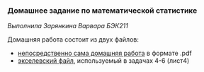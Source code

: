 ### Домашнее задание по математической статистике 
*Выполнила Зарянкина Варвара БЭК211*

Домашняя работа состоит из двух файлов:
* [непосредственно сама домашняя работа]() в формате .pdf 
* [экселевский файл](), используемый в задачах 4-6 (лист4)
